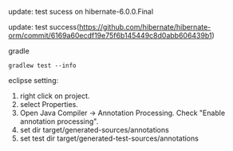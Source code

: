 update:  test sucess on hibernate-6.0.0.Final 



update: test success(https://github.com/hibernate/hibernate-orm/commit/6169a60ecdf19e75f6b145449c8d0abb606439b1)

gradle 

```
gradlew test --info
```





eclipse setting:

1. right click on project.
2. select Properties.
3. Open Java Compiler -> Annotation Processing. Check "Enable annotation processing".
4. set dir  target/generated-sources/annotations
5. set test dir target/generated-test-sources/annotations
